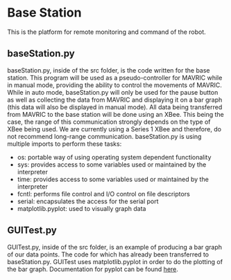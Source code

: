# Base Station

This is the platform for remote monitoring and command of the robot.

## baseStation.py

baseStation.py, inside of the src folder, is the code written for the base station. This program will be used as a pseudo-controller for MAVRIC while in manual mode, providing the ability to control the movements of MAVRIC. While in auto mode, baseStation.py will only be used for the pause button as well as collecting the data from MAVRIC and displaying it on a bar graph (this data will also be displayed in manual mode). All data being transferred from MAVRIC to the base station will be done using an XBee. This being the case, the range of this communication strongly depends on the type of XBee being used. We are currently using a Series 1 XBee and therefore, do not recommend long-range communication. baseStation.py is using multiple imports to perform these tasks:
* os: portable way of using operating system dependent functionality
* sys: provides access to some variables used or maintained by the interpreter
* time: provides access to some variables used or maintained by the interpreter
* fcntl: performs file control and I/O control on file descriptors
* serial: encapsulates the access for the serial port
* matplotlib.pyplot: used to visually graph data

## GUITest.py

GUITest.py, inside of the src folder, is an example of producing a bar graph of our data points. The code for which has already been transferred to baseStation.py. GUITest uses matplotlib.pyplot in order to do the plotting of the bar graph. Documentation for pyplot can be found [here](http://matplotlib.org/api/pyplot_api.html).
